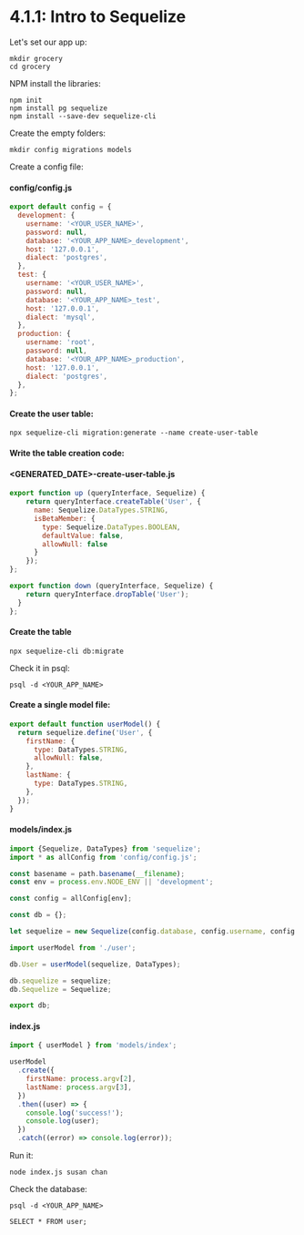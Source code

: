 # 4.1.1: Intro to Sequelize

Let's set our app up:

```text
mkdir grocery
cd grocery
```

NPM install the libraries:

```text
npm init
npm install pg sequelize
npm install --save-dev sequelize-cli
```

Create the empty folders:

```text
mkdir config migrations models
```

Create a config file:


#### config/config.js
```js
export default config = {
  development: {
    username: '<YOUR_USER_NAME>',
    password: null,
    database: '<YOUR_APP_NAME>_development',
    host: '127.0.0.1',
    dialect: 'postgres',
  },
  test: {
    username: '<YOUR_USER_NAME>',
    password: null,
    database: '<YOUR_APP_NAME>_test',
    host: '127.0.0.1',
    dialect: 'mysql',
  },
  production: {
    username: 'root',
    password: null,
    database: '<YOUR_APP_NAME>_production',
    host: '127.0.0.1',
    dialect: 'postgres',
  },
};
```

#### Create the user table:
```
npx sequelize-cli migration:generate --name create-user-table
```

#### Write the table creation code:

#### <GENERATED_DATE>-create-user-table.js
```js
export function up (queryInterface, Sequelize) {
    return queryInterface.createTable('User', {
      name: Sequelize.DataTypes.STRING,
      isBetaMember: {
        type: Sequelize.DataTypes.BOOLEAN,
        defaultValue: false,
        allowNull: false
      }
    });
};

export function down (queryInterface, Sequelize) {
    return queryInterface.dropTable('User');
  }
};
```

#### Create the table
```
npx sequelize-cli db:migrate
```

Check it in psql:
```
psql -d <YOUR_APP_NAME>
```

#### Create a single model file:
```js
export default function userModel() {
  return sequelize.define('User', {
    firstName: {
      type: DataTypes.STRING,
      allowNull: false,
    },
    lastName: {
      type: DataTypes.STRING,
    },
  });
}
```

#### models/index.js
```js
import {Sequelize, DataTypes} from 'sequelize';
import * as allConfig from 'config/config.js';

const basename = path.basename(__filename);
const env = process.env.NODE_ENV || 'development';

const config = allConfig[env];

const db = {};

let sequelize = new Sequelize(config.database, config.username, config.password, config);

import userModel from './user';

db.User = userModel(sequelize, DataTypes);

db.sequelize = sequelize;
db.Sequelize = Sequelize;

export db;
```

#### index.js
```js
import { userModel } from 'models/index';

userModel
  .create({
    firstName: process.argv[2],
    lastName: process.argv[3],
  })
  .then((user) => {
    console.log('success!');
    console.log(user);
  })
  .catch((error) => console.log(error));
```

Run it:
```
node index.js susan chan
```

Check the database:
```
psql -d <YOUR_APP_NAME>
```

```
SELECT * FROM user;
```
